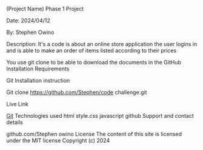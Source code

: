 (Project Name)
Phase 1 Project

Date:
2024/04/12

By:
Stephen Owino


Description:
It's a code is about an online store application the user logins in and is able to make an order of items listed according to their prices

You use git clone to be able to download the documents in the GitHub
Installation Requirements

Git
Installation instruction

Git clone https://github.com/Stephen/code challenge.git

Live Link

[Git](https://github.com/Owinot/Phase1project/new/main?f)
Technologies used
html
style.css
javascript
github
Support and contact details

github.com/Stephen owino
License
The content of this site is licensed under the MIT license Copyright (c) 2024
